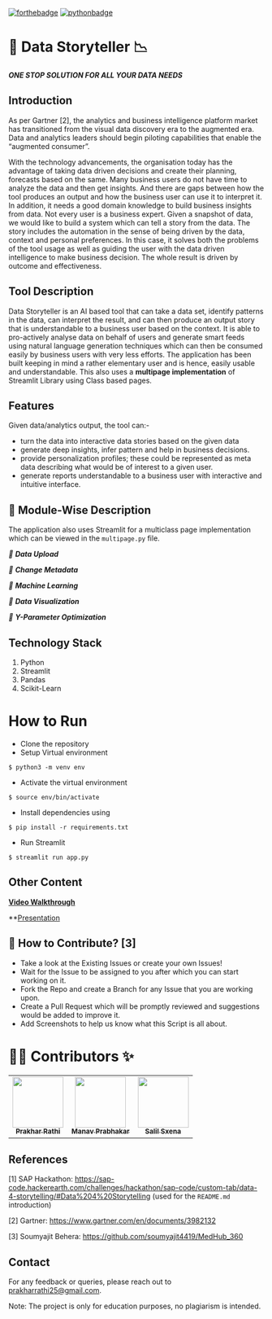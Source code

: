 <!-- Add logo -->


[![forthebadge](https://forthebadge.com/images/badges/built-by-developers.svg)](https://forthebadge.com)
[![pythonbadge](https://forthebadge.com/images/badges/made-with-python.svg)](https://forthebadge.com)

# 📱 Data Storyteller 📉

_**ONE STOP SOLUTION FOR ALL YOUR DATA NEEDS**_ 
## Introduction 

As per Gartner [2], the analytics and business intelligence platform market has transitioned from the visual data discovery era to the augmented era. Data and analytics leaders should begin piloting capabilities that enable the “augmented consumer”.

With the technology advancements, the organisation today has the advantage of taking data driven decisions and create their planning, forecasts based on the same. Many business users do not have time to analyze the data and then get insights. And there are gaps between how the tool produces an output and how the business user can use it to interpret it. In addition, it needs a good domain knowledge to build business insights from data. Not every user is a business expert. Given a snapshot of data, we would like to build a system which can tell a story from the data. The story includes the automation in the sense of being driven by the data, context and personal preferences. In this case, it solves both the problems of the tool usage as well as guiding the user with the data driven intelligence to make business decision. The whole result is driven by outcome and effectiveness.

## Tool Description 

Data Storyteller is an AI based tool that can take a data set, identify patterns in the data, can interpret the result, and can then produce an output story that is understandable to a business user based on the context. It is able to pro-actively analyse data on behalf of users and generate smart feeds using natural language generation techniques which can then be consumed easily by business users with very less efforts. The application has been built keeping in mind a rather elementary user and is hence, easily usable and understandable. This also uses a **multipage implementation** of Streamlit Library using Class based pages. 

## Features 

Given data/analytics output, the tool can:-

- turn the data into interactive data stories based on the given data 
- generate deep insights, infer pattern and help in business decisions.
- provide personalization profiles; these could be represented as meta data describing what would be of interest to a given user.
- generate reports understandable to a business user with interactive and intuitive interface.

## 📝 Module-Wise Description

The application also uses Streamlit for a multiclass page implementation which can be viewed in the `multipage.py` file. 

_📌 **Data Upload**_ <br/>

_📌 **Change Metadata**_ <br/>

_📌 **Machine Learning**_ <br/>

_📌 **Data Visualization**_ <br/>

_📌 **Y-Parameter Optimization**_ <br/>

## Technology Stack 

1. Python 
2. Streamlit 
3. Pandas
4. Scikit-Learn

# How to Run 

- Clone the repository
- Setup Virtual environment
```
$ python3 -m venv env
```
- Activate the virtual environment
```
$ source env/bin/activate
```
- Install dependencies using
```
$ pip install -r requirements.txt
```
- Run Streamlit
```
$ streamlit run app.py
```

## Other Content

**[Video Walkthrough](https://drive.google.com/file/d/1C-WMgJ6tLfVMAz4mS-OQF9-9-0GhgSWJ/view?usp=sharing)**

**[Presentation](https://drive.google.com/file/d/1sWfQmXHV1cLLoHMDTFN_w61rAMXhP8J3/view?usp=sharing)
## 🤝 How to Contribute? [3]

- Take a look at the Existing Issues or create your own Issues!
- Wait for the Issue to be assigned to you after which you can start working on it.
- Fork the Repo and create a Branch for any Issue that you are working upon.
- Create a Pull Request which will be promptly reviewed and suggestions would be added to improve it.
- Add Screenshots to help us know what this Script is all about.


# 👨‍💻 Contributors ✨

<table>
  <tr>
    <td align="center"><a href="https://github.com/prakharrathi25"><img src="https://avatars.githubusercontent.com/u/38958532?v=4" width="100px;" alt=""/><br /><sub><b>Prakhar Rathi</b></sub></a><br /></td>
    <td align="center"><a href="https://github.com/mpLogics"><img src="https://avatars.githubusercontent.com/u/48443496?v=4" width="100px;" alt=""/><br /><sub><b>Manav Prabhakar</b></sub></a><br /></td>
    <td align="center"><a href="https://github.com/salilsaxena"><img src="https://avatars.githubusercontent.com/u/54006908?v=4" width="100px;" alt=""/><br /><sub><b>Salil Sxena</b></sub></a><br /></td> 
  </tr>
</table>

## References 

[1] SAP Hackathon: https://sap-code.hackerearth.com/challenges/hackathon/sap-code/custom-tab/data-4-storytelling/#Data%204%20Storytelling (used for the `README.md` introduction)

[2] Gartner: https://www.gartner.com/en/documents/3982132

[3] Soumyajit Behera: https://github.com/soumyajit4419/MedHub_360


## Contact

For any feedback or queries, please reach out to [prakharrathi25@gmail.com](prakharrathi25@gmail.com).

Note: The project is only for education purposes, no plagiarism is intended.
